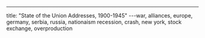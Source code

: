 ---
title: "State of the Union Addresses, 1900-1945"
---war, alliances, europe, germany, serbia, russia, nationaism 
recession, crash, new york, stock exchange, overproduction 
